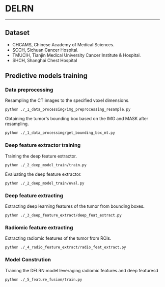 # DELRN
****
## Dataset
- CHCAMS, Chinese Academy of Medical Sciences.
- SCCH, Sichuan Cancer Hospital.
- TMUCIH, Tianjin Medical University Cancer Institute & Hospital.
- SHCH, Shanghai Chest Hospital

## Predictive models training

### Data preprocessing


Resampling the CT images to the specified voxel dimensions.

```
python ./_1_data_processing/img_preprocessing_resample.py 
```

Obtaining the tumor's bounding box based on the IMG and MASK after resampling.

```
python ./_1_data_processing/get_bounding_box_mt.py 
```

### Deep feature extractor training

Training the deep feature extractor.

```
python ./_2_deep_model_train/train.py 
```

Evaluating the deep feature extractor.

```
python ./_2_deep_model_train/eval.py 
```

### Deep feature extracting

Extracting deep learning features of the tumor from bounding boxes.

```
python ./_3_deep_feature_extract/deep_feat_extract.py 
```

### Radiomic feature extracting

Extracting radiomic features of the tumor from ROIs.

```
python ./_4_radio_feature_extract/radio_feat_extract.py 
```

### Model Constrution

Training the DELRN model leveraging radiomic features and deep featuresd

```
python ./_5_feature_fusion/train.py 
```









  





  
